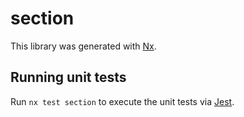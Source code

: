 # section

This library was generated with [Nx](https://nx.dev).

## Running unit tests

Run `nx test section` to execute the unit tests via [Jest](https://jestjs.io).
